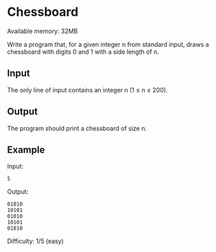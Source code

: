 # Chessboard

Available memory: 32MB

Write a program that, for a given integer n from standard input, draws a chessboard with digits 0 and 1 with a side length of n.

## Input
The only line of input contains an integer n (1 ≤ n ≤ 200).

## Output
The program should print a chessboard of size n.

## Example
Input:
```
5
```

Output:
```
01010
10101
01010
10101
01010
```

Difficulty: 1/5 (easy)